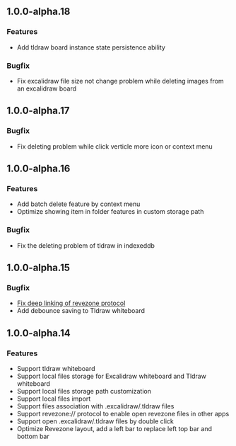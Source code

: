 ## 1.0.0-alpha.18
### Features
* Add tldraw board instance state persistence ability
### Bugfix
* Fix excalidraw file size not change problem while deleting images from an excalidraw board


## 1.0.0-alpha.17
### Bugfix
* Fix deleting problem while click verticle more icon or context menu

## 1.0.0-alpha.16
### Features
* Add batch delete feature by context menu
* Optimize showing item in folder features in custom storage path
### Bugfix
* Fix the deleting problem of tldraw in indexeddb

## 1.0.0-alpha.15
### Bugfix
* [Fix deep linking of revezone protocol](https://github.com/revezone/revezone/issues/17)
* Add debounce saving to Tldraw whiteboard

## 1.0.0-alpha.14
### Features
* Support tldraw whiteboard
* Support local files storage for Excalidraw whiteboard and Tldraw whiteboard
* Support local files storage path customization
* Support local files import
* Support files association with .excalidraw/.tldraw files
* Support revezone:// protocol to enable open revezone files in other apps
* Support open .excalidraw/.tldraw files by double click
* Optimize Revezone layout, add a left bar to replace left top bar and bottom bar 